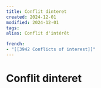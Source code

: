 ```yaml
---
title: Conflit dinteret
created: 2024-12-01
modified: 2024-12-01
tags: 
alias: Conflit d'intérêt

french:
- "[[3942 Conflicts of interest]]"
---
```

# Conflit dinteret
